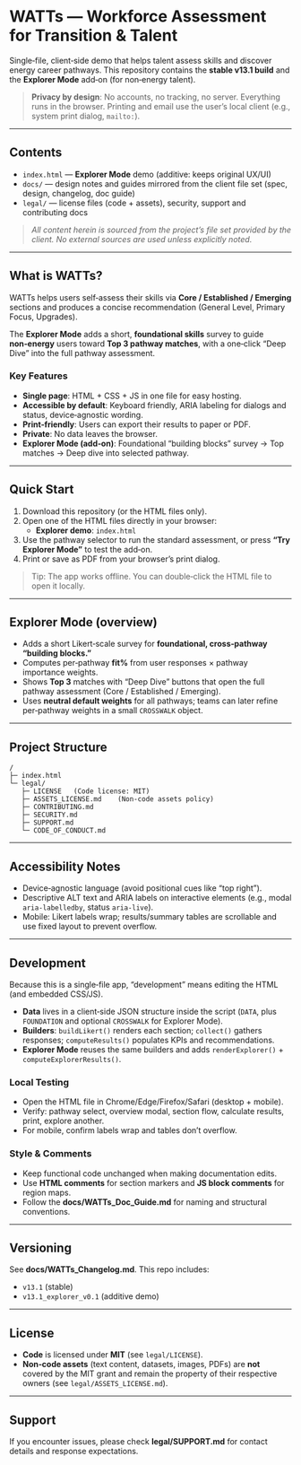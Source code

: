# WATTs — Workforce Assessment for Transition & Talent

Single‑file, client‑side demo that helps talent assess skills and discover energy career pathways.
This repository contains the **stable v13.1 build** and the **Explorer Mode** add‑on (for non‑energy talent).

> **Privacy by design**: No accounts, no tracking, no server. Everything runs in the browser. Printing and email use the user’s local client (e.g., system print dialog, `mailto:`).

---

## Contents

- `index.html` — **Explorer Mode** demo (additive: keeps original UX/UI)
- `docs/` — design notes and guides mirrored from the client file set (spec, design, changelog, doc guide)
- `legal/` — license files (code + assets), security, support and contributing docs

> _All content herein is sourced from the project’s file set provided by the client. No external sources are used unless explicitly noted._

---

## What is WATTs?

WATTs helps users self‑assess their skills via **Core / Established / Emerging** sections and produces a concise recommendation (General Level, Primary Focus, Upgrades).  

The **Explorer Mode** adds a short, **foundational skills** survey to guide **non‑energy** users toward **Top 3 pathway matches**, with a one‑click “Deep Dive” into the full pathway assessment.

### Key Features

- **Single page**: HTML + CSS + JS in one file for easy hosting.
- **Accessible by default**: Keyboard friendly, ARIA labeling for dialogs and status, device‑agnostic wording.
- **Print‑friendly**: Users can export their results to paper or PDF.
- **Private**: No data leaves the browser.
- **Explorer Mode (add‑on)**: Foundational “building blocks” survey → Top matches → Deep dive into selected pathway.

---

## Quick Start

1. Download this repository (or the HTML files only).
2. Open one of the HTML files directly in your browser:
   - **Explorer demo**: `index.html`
3. Use the pathway selector to run the standard assessment, or press **“Try Explorer Mode”** to test the add‑on.
4. Print or save as PDF from your browser’s print dialog.

> Tip: The app works offline. You can double‑click the HTML file to open it locally.

---

## Explorer Mode (overview)

- Adds a short Likert‑scale survey for **foundational, cross‑pathway “building blocks.”**
- Computes per‑pathway **fit%** from user responses × pathway importance weights.
- Shows **Top 3** matches with “Deep Dive” buttons that open the full pathway assessment (Core / Established / Emerging).  
- Uses **neutral default weights** for all pathways; teams can later refine per‑pathway weights in a small `CROSSWALK` object.

---

## Project Structure

```
/
├─ index.html
└─ legal/
   ├─ LICENSE   (Code license: MIT)
   ├─ ASSETS_LICENSE.md    (Non‑code assets policy)
   ├─ CONTRIBUTING.md
   ├─ SECURITY.md
   ├─ SUPPORT.md
   └─ CODE_OF_CONDUCT.md
```

---

## Accessibility Notes

- Device‑agnostic language (avoid positional cues like “top right”).  
- Descriptive ALT text and ARIA labels on interactive elements (e.g., modal `aria-labelledby`, status `aria-live`).  
- Mobile: Likert labels wrap; results/summary tables are scrollable and use fixed layout to prevent overflow.

---

## Development

Because this is a single‑file app, “development” means editing the HTML (and embedded CSS/JS).

- **Data** lives in a client‑side JSON structure inside the script (`DATA`, plus `FOUNDATION` and optional `CROSSWALK` for Explorer Mode).
- **Builders**: `buildLikert()` renders each section; `collect()` gathers responses; `computeResults()` populates KPIs and recommendations.
- **Explorer Mode** reuses the same builders and adds `renderExplorer()` + `computeExplorerResults()`.

### Local Testing

- Open the HTML file in Chrome/Edge/Firefox/Safari (desktop + mobile).  
- Verify: pathway select, overview modal, section flow, calculate results, print, explore another.  
- For mobile, confirm labels wrap and tables don’t overflow.

### Style & Comments

- Keep functional code unchanged when making documentation edits.  
- Use **HTML comments** for section markers and **JS block comments** for region maps.  
- Follow the **docs/WATTs_Doc_Guide.md** for naming and structural conventions.

---

## Versioning

See **docs/WATTs_Changelog.md**. This repo includes:
- `v13.1` (stable)
- `v13.1_explorer_v0.1` (additive demo)

---

## License

- **Code** is licensed under **MIT** (see `legal/LICENSE`).  
- **Non‑code assets** (text content, datasets, images, PDFs) are **not** covered by the MIT grant and remain the property of their respective owners (see `legal/ASSETS_LICENSE.md`).

---

## Support

If you encounter issues, please check **legal/SUPPORT.md** for contact details and response expectations.
